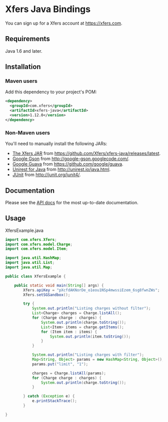 # Xfers Java Bindings

You can sign up for a Xfers account at https://xfers.com.

## Requirements

Java 1.6 and later.

## Installation

### Maven users

Add this dependency to your project's POM:

```xml
<dependency>
  <groupId>com.xfers</groupId>
  <artifactId>xfers-java</artifactId>
  <version>1.12.0</version>
</dependency>
```

### Non-Maven users

You'll need to manually install the following JARs:

* [The Xfers JAR](https://github.com/Xfers/xfers-java/releases/latest) from https://github.com/Xfers/xfers-java/releases/latest.
* [Google Gson](http://code.google.com/p/google-gson/) from <http://google-gson.googlecode.com/>.
* [Google Guava](https://github.com/google/guava) from <https://github.com/google/guava>.
* [Unirest for Java](http://unirest.io/java.html) from http://unirest.io/java.html.
* [JUnit](http://junit.org/junit4/) from http://junit.org/junit4/.


## Documentation

Please see the [API docs](http://docs.xfers.io/) for the most up-to-date documentation.

## Usage

XfersExample.java

```java
import com.xfers.Xfers;
import com.xfers.model.Charge;
import com.xfers.model.Item;

import java.util.HashMap;
import java.util.List;
import java.util.Map;

public class XfersExample {

    public static void main(String[] args) {
        Xfers.apiKey = "pXcfdAKNorDe_o1eou1NSp4mwssiEzem_6sg8fwnZWs";
        Xfers.setSGSandbox();

        try {
            System.out.println("Listing charges without filter");
            List<Charge> charges = Charge.listAll();
            for (Charge charge : charges) {
                System.out.println(charge.toString());
                List<Item> items = charge.getItems();
                for (Item item : items) {
                    System.out.println(item.toString());
                }
            }

            System.out.println("Listing charges with filter");
            Map<String, Object> params = new HashMap<String, Object>();
            params.put("limit", "1");

            charges = Charge.listAll(params);
            for (Charge charge : charges) {
                System.out.println(charge.toString());
            }

        } catch (Exception e) {
            e.printStackTrace();
        }

}
```
